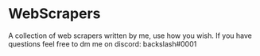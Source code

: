 # WebScrapers
A collection of web scrapers written by me, use how you wish. If you have questions feel free to dm me on discord: backslash#0001
